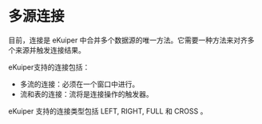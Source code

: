 # 多源连接

目前，连接是 eKuiper 中合并多个数据源的唯一方法。它需要一种方法来对齐多个来源并触发连接结果。

eKuiper支持的连接包括：

- 多流的连接：必须在一个窗口中进行。
- 流和表的连接：流将是连接操作的触发器。

eKuiper 支持的连接类型包括 LEFT, RIGHT, FULL 和 CROSS 。